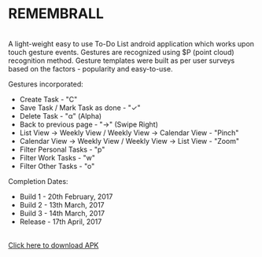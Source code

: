 # REMEMBRALL<br/>

<br/>A light-weight easy to use To-Do List android application which works upon touch gesture events. Gestures are recognized using $P (point cloud) recognition method. Gesture templates were built as per user surveys based on the factors - popularity and easy-to-use.

Gestures incorporated:<br/>
<ul>
<li>Create Task - "C"</li>
<li>Save Task / Mark Task as done - "✓"</li>
<li>Delete Task - "α" (Alpha)</li>
<li>Back to previous page - "→" (Swipe Right)</li>
<li>List View -> Weekly View / Weekly View -> Calendar View - "Pinch"</li>
<li>Calendar View -> Weekly View / Weekly View -> List View - "Zoom"</li>
<li>Filter Personal Tasks - "p"</li>
<li>Filter Work Tasks - "w"</li>
<li>Filter Other Tasks - "o"</li>
</ul>

Completion Dates:<br/>
<ul>
<li>Build 1 - 20th February, 2017</li>
<li>Build 2 - 13th March, 2017</li>
<li>Build 3 - 14th March, 2017</li>
<li>Release - 17th April, 2017</li>
</ul>

<br/>
<a href="https://github.com/karthiknara99/Natural-User-Interaction/tree/master/APK">Click here to download APK</a>